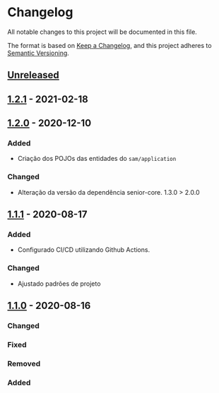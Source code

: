 # Changelog

All notable changes to this project will be documented in this file.

The format is based on [Keep a Changelog](https://keepachangelog.com/en/1.0.0/),
and this project adheres to [Semantic Versioning](https://semver.org/spec/v2.0.0.html).

## [Unreleased]

## [1.2.1] - 2021-02-18

## [1.2.0] - 2020-12-10

### Added

-   Criação dos POJOs das entidades do `sam/application`

### Changed

-   Alteração da versão da dependência senior-core. 1.3.0 > 2.0.0

## [1.1.1] - 2020-08-17

### Added

-   Configurado CI/CD utilizando Github Actions.

### Changed

-   Ajustado padrões de projeto

## [1.1.0] - 2020-08-16

### Changed

### Fixed

### Removed

### Added

[Unreleased]: https://github.com/dev-senior-com-br/senior-sam-node/compare/1.2.1...HEAD

[1.2.1]: https://github.com/dev-senior-com-br/senior-sam-node/compare/1.2.0...1.2.1

[1.2.0]: https://github.com/dev-senior-com-br/senior-sam-node/compare/1.1.1...1.2.0

[1.1.1]: https://github.com/dev-senior-com-br/senior-sam-node/compare/v1.1.0...1.1.1

[1.1.0]: https://github.com/dev-senior-com-br/senior-sam-node/releases/tag/v1.1.0
